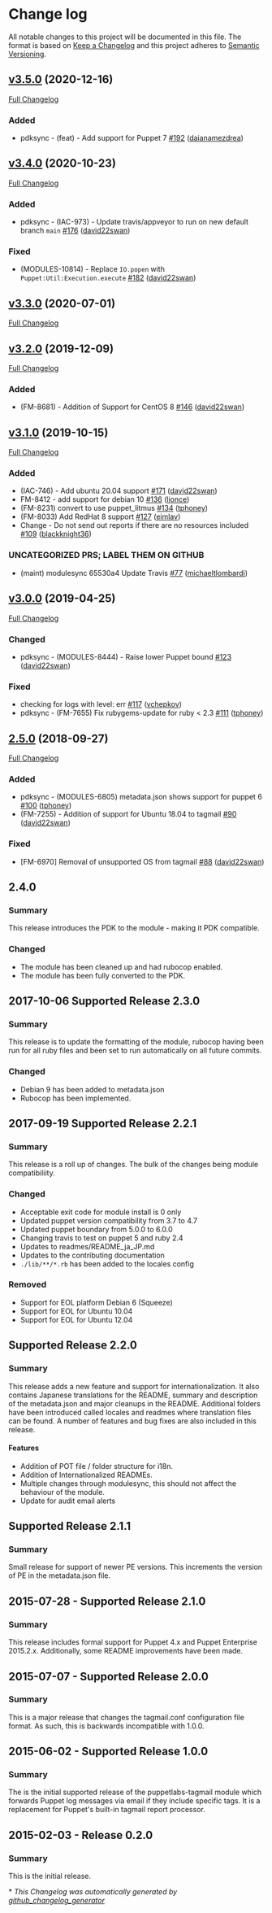 # Change log

All notable changes to this project will be documented in this file. The format is based on [Keep a Changelog](http://keepachangelog.com/en/1.0.0/) and this project adheres to [Semantic Versioning](http://semver.org).

## [v3.5.0](https://github.com/puppetlabs/puppetlabs-tagmail/tree/v3.5.0) (2020-12-16)

[Full Changelog](https://github.com/puppetlabs/puppetlabs-tagmail/compare/v3.4.0...v3.5.0)

### Added

- pdksync - \(feat\) - Add support for Puppet 7 [\#192](https://github.com/puppetlabs/puppetlabs-tagmail/pull/192) ([daianamezdrea](https://github.com/daianamezdrea))

## [v3.4.0](https://github.com/puppetlabs/puppetlabs-tagmail/tree/v3.4.0) (2020-10-23)

[Full Changelog](https://github.com/puppetlabs/puppetlabs-tagmail/compare/v3.3.0...v3.4.0)

### Added

- pdksync - \(IAC-973\) - Update travis/appveyor to run on new default branch `main` [\#176](https://github.com/puppetlabs/puppetlabs-tagmail/pull/176) ([david22swan](https://github.com/david22swan))

### Fixed

- \(MODULES-10814\) - Replace `IO.popen` with `Puppet:Util:Execution.execute` [\#182](https://github.com/puppetlabs/puppetlabs-tagmail/pull/182) ([david22swan](https://github.com/david22swan))

## [v3.3.0](https://github.com/puppetlabs/puppetlabs-tagmail/tree/v3.3.0) (2020-07-01)

[Full Changelog](https://github.com/puppetlabs/puppetlabs-tagmail/compare/v3.2.0...v3.3.0)

## [v3.2.0](https://github.com/puppetlabs/puppetlabs-tagmail/tree/v3.2.0) (2019-12-09)

[Full Changelog](https://github.com/puppetlabs/puppetlabs-tagmail/compare/v3.1.0...v3.2.0)

### Added

- \(FM-8681\) - Addition of Support for CentOS 8 [\#146](https://github.com/puppetlabs/puppetlabs-tagmail/pull/146) ([david22swan](https://github.com/david22swan))

## [v3.1.0](https://github.com/puppetlabs/puppetlabs-tagmail/tree/v3.1.0) (2019-10-15)

[Full Changelog](https://github.com/puppetlabs/puppetlabs-tagmail/compare/v3.0.0...v3.1.0)

### Added

- \(IAC-746\) - Add ubuntu 20.04 support [\#171](https://github.com/puppetlabs/puppetlabs-tagmail/pull/171) ([david22swan](https://github.com/david22swan))
- FM-8412 - add support for debian 10 [\#136](https://github.com/puppetlabs/puppetlabs-tagmail/pull/136) ([lionce](https://github.com/lionce))
- \(FM-8231\) convert to use puppet\_litmus [\#134](https://github.com/puppetlabs/puppetlabs-tagmail/pull/134) ([tphoney](https://github.com/tphoney))
- \(FM-8033\) Add RedHat 8 support [\#127](https://github.com/puppetlabs/puppetlabs-tagmail/pull/127) ([eimlav](https://github.com/eimlav))
- Change - Do not send out reports if there are no resources included [\#109](https://github.com/puppetlabs/puppetlabs-tagmail/pull/109) ([blackknight36](https://github.com/blackknight36))

### UNCATEGORIZED PRS; LABEL THEM ON GITHUB

- \(maint\) modulesync 65530a4 Update Travis [\#77](https://github.com/puppetlabs/puppetlabs-tagmail/pull/77) ([michaeltlombardi](https://github.com/michaeltlombardi))

## [v3.0.0](https://github.com/puppetlabs/puppetlabs-tagmail/tree/v3.0.0) (2019-04-25)

[Full Changelog](https://github.com/puppetlabs/puppetlabs-tagmail/compare/2.5.0...v3.0.0)

### Changed

- pdksync - \(MODULES-8444\) - Raise lower Puppet bound [\#123](https://github.com/puppetlabs/puppetlabs-tagmail/pull/123) ([david22swan](https://github.com/david22swan))

### Fixed

- checking for logs with level: err [\#117](https://github.com/puppetlabs/puppetlabs-tagmail/pull/117) ([vchepkov](https://github.com/vchepkov))
- pdksync - \(FM-7655\) Fix rubygems-update for ruby \< 2.3 [\#111](https://github.com/puppetlabs/puppetlabs-tagmail/pull/111) ([tphoney](https://github.com/tphoney))

## [2.5.0](https://github.com/puppetlabs/puppetlabs-tagmail/tree/2.5.0) (2018-09-27)

[Full Changelog](https://github.com/puppetlabs/puppetlabs-tagmail/compare/2.4.0...2.5.0)

### Added

- pdksync - \(MODULES-6805\) metadata.json shows support for puppet 6 [\#100](https://github.com/puppetlabs/puppetlabs-tagmail/pull/100) ([tphoney](https://github.com/tphoney))
- \(FM-7255\) - Addition of support for Ubuntu 18.04 to tagmail [\#90](https://github.com/puppetlabs/puppetlabs-tagmail/pull/90) ([david22swan](https://github.com/david22swan))

### Fixed

- \[FM-6970\] Removal of unsupported OS from tagmail [\#88](https://github.com/puppetlabs/puppetlabs-tagmail/pull/88) ([david22swan](https://github.com/david22swan))

## 2.4.0
### Summary
This release introduces the PDK to the module - making it PDK compatible.

### Changed
- The module has been cleaned up and had rubocop enabled.
- The module has been fully converted to the PDK.

## 2017-10-06 Supported Release 2.3.0
### Summary
This release is to update the formatting of the module, rubocop having been run for all ruby files and been set to run automatically on all future commits.

### Changed
- Debian 9 has been added to metadata.json
- Rubocop has been implemented.

## 2017-09-19 Supported Release 2.2.1
### Summary
This release is a roll up of changes. The bulk of the changes being module compatibiliity.

### Changed
- Acceptable exit code for module install is 0 only
- Updated puppet version compatibility from 3.7 to 4.7
- Updated puppet boundary from 5.0.0 to 6.0.0
- Changing travis to test on puppet 5 and ruby 2.4
- Updates to readmes/README_ja_JP.md
- Updates to the contributing documentation
- `./lib/**/*.rb` has been added to the locales config

### Removed
- Support for EOL platform Debian 6 (Squeeze)
- Support for EOL for Ubuntu 10.04
- Support for EOL for Ubuntu 12.04

## Supported Release 2.2.0
### Summary

This release adds a new feature and support for internationalization. It also contains Japanese translations for the README, summary and description of the metadata.json and major cleanups in the README. Additional folders have been introduced called locales and readmes where translation files can be found. A number of features and bug fixes are also included in this release.

#### Features
- Addition of POT file / folder structure for i18n.
- Addition of Internationalized READMEs.
- Multiple changes through modulesync, this should not affect the behaviour of the module.
- Update for audit email alerts

## Supported Release 2.1.1
### Summary

Small release for support of newer PE versions. This increments the version of PE in the metadata.json file.

## 2015-07-28 - Supported Release 2.1.0
### Summary

This release includes formal support for Puppet 4.x and Puppet Enterprise 2015.2.x. Additionally, some README improvements have been made.

## 2015-07-07 - Supported Release 2.0.0
### Summary

This is a major release that changes the tagmail.conf configuration file format. As such, this is backwards incompatible with 1.0.0.

## 2015-06-02 - Supported Release 1.0.0
### Summary

The is the initial supported release of the puppetlabs-tagmail module which forwards Puppet log messages via email if they include specific tags. It is a replacement for Puppet's built-in tagmail report processor.

## 2015-02-03 - Release 0.2.0
### Summary

This is the initial release.


\* *This Changelog was automatically generated by [github_changelog_generator](https://github.com/skywinder/Github-Changelog-Generator)*
